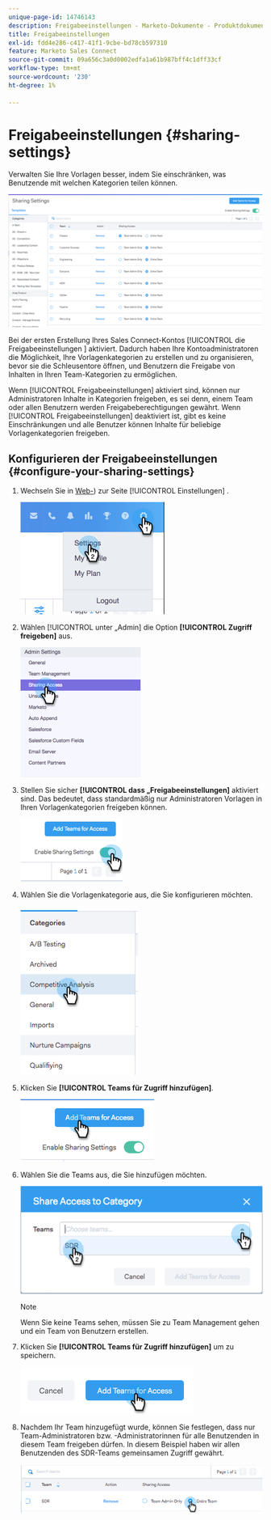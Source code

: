 ```yaml
---
unique-page-id: 14746143
description: Freigabeeinstellungen - Marketo-Dokumente - Produktdokumentation
title: Freigabeeinstellungen
exl-id: fdd4e286-c417-41f1-9cbe-bd78cb597310
feature: Marketo Sales Connect
source-git-commit: 09a656c3a0d0002edfa1a61b987bff4c1dff33cf
workflow-type: tm+mt
source-wordcount: '230'
ht-degree: 1%

---
```


# Freigabeeinstellungen {#sharing-settings}

Verwalten Sie Ihre Vorlagen besser, indem Sie einschränken, was Benutzende mit welchen Kategorien teilen können.

![](assets/main.png)

Bei der ersten Erstellung Ihres Sales Connect-Kontos [!UICONTROL  die Freigabeeinstellungen ] aktiviert. Dadurch haben Ihre Kontoadministratoren die Möglichkeit, Ihre Vorlagenkategorien zu erstellen und zu organisieren, bevor sie die Schleusentore öffnen, und Benutzern die Freigabe von Inhalten in Ihren Team-Kategorien zu ermöglichen.

Wenn [!UICONTROL Freigabeeinstellungen] aktiviert sind, können nur Administratoren Inhalte in Kategorien freigeben, es sei denn, einem Team oder allen Benutzern werden Freigabeberechtigungen gewährt. Wenn [!UICONTROL Freigabeeinstellungen] deaktiviert ist, gibt es keine Einschränkungen und alle Benutzer können Inhalte für beliebige Vorlagenkategorien freigeben.

## Konfigurieren der Freigabeeinstellungen {#configure-your-sharing-settings}

1. Wechseln Sie in [Web-](https://toutapp.com/login)) zur Seite [!UICONTROL Einstellungen] .

   ![](assets/one-2.png)

1. Wählen [!UICONTROL  unter „Admin] die Option **[!UICONTROL Zugriff freigeben]** aus.

   ![](assets/two-2.png)

1. Stellen Sie sicher **[!UICONTROL dass „Freigabeeinstellungen]** aktiviert sind. Das bedeutet, dass standardmäßig nur Administratoren Vorlagen in Ihren Vorlagenkategorien freigeben können.

   ![](assets/three-2.png)

1. Wählen Sie die Vorlagenkategorie aus, die Sie konfigurieren möchten.

   ![](assets/four-2.png)

1. Klicken Sie **[!UICONTROL Teams für Zugriff hinzufügen]**.

   ![](assets/five-2.png)

1. Wählen Sie die Teams aus, die Sie hinzufügen möchten.

   ![](assets/six-1.png)

   >[!NOTE]
   >
   >Wenn Sie keine Teams sehen, müssen Sie zu Team Management gehen und ein Team von Benutzern erstellen.

1. Klicken Sie **[!UICONTROL Teams für Zugriff hinzufügen]** um zu speichern.

   ![](assets/seven-1.png)

1. Nachdem Ihr Team hinzugefügt wurde, können Sie festlegen, dass nur Team-Administratoren bzw. -Administratorinnen für alle Benutzenden in diesem Team freigeben dürfen. In diesem Beispiel haben wir allen Benutzenden des SDR-Teams gemeinsamen Zugriff gewährt.

   ![](assets/eight-1.png)
